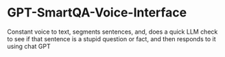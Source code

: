 # GPT-SmartQA-Voice-Interface
Constant voice to text, segments sentences, and, does a quick LLM check to see if that sentence is a stupid question or fact, and then responds to it using chat GPT
